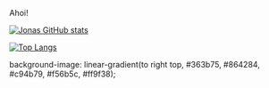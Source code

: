 Ahoi!


[![Jonas GitHub stats](https://github-readme-stats.vercel.app/api?username=JonasSchaber&include_all_commits=true&show_icons=true&bg_color=5,e96443,904e95)](https://github.com/anuraghazra/github-readme-stats)

[![Top Langs](https://github-readme-stats.vercel.app/api/top-langs/?username=JonasSchaber&langs_count=8)](https://github.com/anuraghazra/github-readme-stats)

background-image: linear-gradient(to right top, #363b75, #864284, #c94b79, #f56b5c, #ff9f38);

<!---
JonasSchaber/JonasSchaber is a ✨ special ✨ repository because its `README.md` (this file) appears on your GitHub profile.
You can click the Preview link to take a look at your changes.


--->
